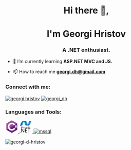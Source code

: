 <h1 align="center">Hi there 👋,</h1>
<h1 align="center">I'm Georgi Hristov</h1>
<h3 align="center">A .NET enthusiast.</h3>



- 🌱 I’m currently learning **ASP.NET MVC and JS.**

- 📫 How to reach me **georgi.dh@gmail.com**

<h3 align="left">Connect with me:</h3>
<p align="left">
<a href="https://linkedin.com/in/georgi hristov" target="blank"><img align="center" src="https://raw.githubusercontent.com/rahuldkjain/github-profile-readme-generator/master/src/images/icons/Social/linked-in-alt.svg" alt="georgi hristov" height="30" width="40" /></a>
<a href="https://www.hackerrank.com/georgi_dh" target="blank"><img align="center" src="https://raw.githubusercontent.com/rahuldkjain/github-profile-readme-generator/master/src/images/icons/Social/hackerrank.svg" alt="georgi_dh" height="30" width="40" /></a>
</p>

<h3 align="left">Languages and Tools:</h3>
<p align="left"> <a href="https://www.w3schools.com/cs/" target="_blank" rel="noreferrer"> <img src="https://raw.githubusercontent.com/devicons/devicon/master/icons/csharp/csharp-original.svg" alt="csharp" width="40" height="40"/> </a> <a href="https://dotnet.microsoft.com/" target="_blank" rel="noreferrer"> <img src="https://raw.githubusercontent.com/devicons/devicon/master/icons/dot-net/dot-net-original-wordmark.svg" alt="dotnet" width="40" height="40"/> </a> <a href="https://www.microsoft.com/en-us/sql-server" target="_blank" rel="noreferrer"> <img src="https://www.svgrepo.com/show/303229/microsoft-sql-server-logo.svg" alt="mssql" width="40" height="40"/> </a> </p>

<p><img align="center" src="https://github-readme-stats.vercel.app/api/top-langs?username=georgi-d-hristov&show_icons=true&locale=en&layout=compact" alt="georgi-d-hristov" /></p>

